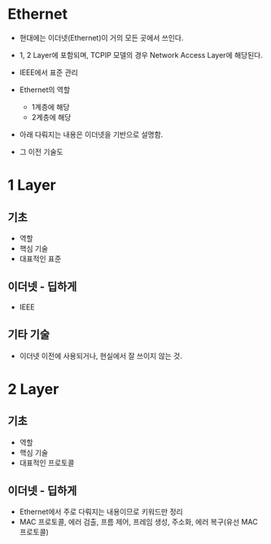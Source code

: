 # Ethernet

- 현대에는 이더넷(Ethernet)이 거의 모든 곳에서 쓰인다. 
- 1, 2 Layer에 포함되며, TCPIP 모델의 경우 Network Access Layer에 해당된다.
- IEEE에서 표준 관리

- Ethernet의 역할
    - 1계층에 해당
    - 2계층에 해당

- 아래 다뤄지는 내용은 이더넷을 기반으로 설명함.
- 그 이전 기술도

# 1 Layer 

## 기초

- 역할
- 핵심 기술
- 대표적인 표준

## 이더넷 - 딥하게

- IEEE

## 기타 기술

- 이더넷 이전에 사용되거나, 현실에서 잘 쓰이지 않는 것.

# 2 Layer

## 기초

- 역할
- 핵심 기술
- 대표적인 프로토콜

## 이더넷 - 딥하게

- Ethernet에서 주로 다뤄지는 내용이므로 키워드만 정리
- MAC 프로토콜, 에러 검출, 프름 제어, 프레임 생성, 주소화, 에러 복구(유선 MAC 프로토콜)


